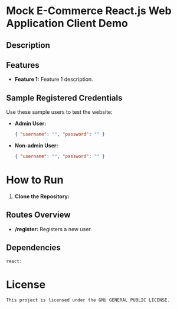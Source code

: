 # Mock E-Commerce React.js Web Application Client Demo

## Description

## Features

-   **Feature 1:** Feature 1 description.

## Sample Registered Credentials

Use these sample users to test the website:

-   **Admin User:**
    ```json
    { "username": "", "password": "" }
    ```
-   **Non-admin User:**
    ```json
    { "username": "", "password": "" }
    ```

# How to Run

1.  **Clone the Repository:**

## Routes Overview

-   **/register:** Registers a new user.

## Dependencies

    react:

# License

    This project is licensed under the GNU GENERAL PUBLIC LICENSE.
